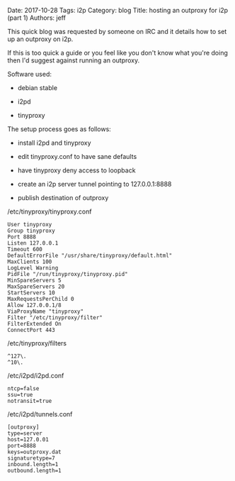 Date: 2017-10-28
Tags: i2p
Category: blog
Title: hosting an outproxy for i2p (part 1)
Authors: jeff

This quick blog was requested by someone on IRC and it details how to set up an outproxy on i2p.

If this is too quick a guide or you feel like you don't know what you're doing then I'd suggest against running an outproxy.

Software used:

* debian stable

* i2pd

* tinyproxy


The setup process goes as follows:

* install i2pd and tinyproxy

* edit tinyproxy.conf to have sane defaults

* have tinyproxy deny access to loopback

* create an i2p server tunnel pointing to 127.0.0.1:8888

* publish destination of outproxy


/etc/tinyproxy/tinyproxy.conf

    User tinyproxy
    Group tinyproxy
    Port 8888
    Listen 127.0.0.1
    Timeout 600
    DefaultErrorFile "/usr/share/tinyproxy/default.html"
    MaxClients 100
    LogLevel Warning
    PidFile "/run/tinyproxy/tinyproxy.pid"
    MinSpareServers 5
    MaxSpareServers 20
    StartServers 10
    MaxRequestsPerChild 0
    Allow 127.0.0.1/8
    ViaProxyName "tinyproxy"
    Filter "/etc/tinyproxy/filter"
    FilterExtended On
    ConnectPort 443
    

/etc/tinyproxy/filters

    ^127\.
    ^10\.

/etc/i2pd/i2pd.conf

    ntcp=false
    ssu=true
    notransit=true

/etc/i2pd/tunnels.conf

    [outproxy]
    type=server
    host=127.0.01
    port=8888
    keys=outproxy.dat
    signaturetype=7
    inbound.length=1
    outbound.length=1
